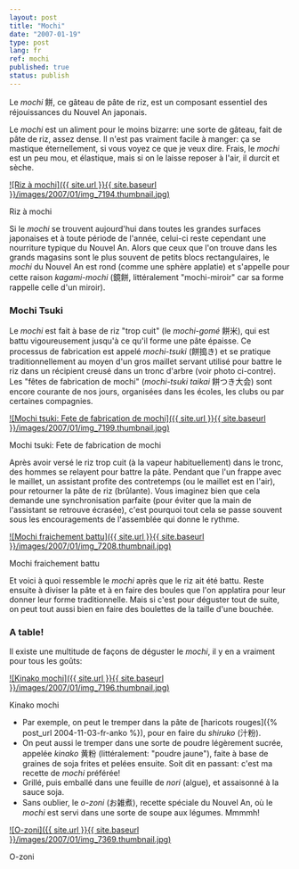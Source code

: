 ```yaml
---
layout: post
title: "Mochi"
date: "2007-01-19"
type: post
lang: fr
ref: mochi
published: true
status: publish
---
```




Le _mochi_ 餅, ce gâteau de pâte de riz, est un composant essentiel des réjouissances du Nouvel An japonais.

 

Le _mochi_ est un aliment pour le moins bizarre: une sorte de gâteau, fait de pâte de riz, assez dense. Il n'est pas vraiment facile à manger: ça se mastique éternellement, si vous voyez ce que je veux dire. Frais, le _mochi_ est un peu mou, et élastique, mais si on le laisse reposer à l'air, il durcit et sèche.

[![Riz à mochi]({{ site.url }}{{ site.baseurl }}/images/2007/01/img_7194.thumbnail.jpg)](http://www.japonophile.com/wp-content/uploads/2007/01/img_7194.jpg "Riz à mochi")

Riz à mochi

Si le _mochi_ se trouvent aujourd'hui dans toutes les grandes surfaces japonaises et à toute période de l'année, celui-ci reste cependant une nourriture typique du Nouvel An. Alors que ceux que l'on trouve dans les grands magasins sont le plus souvent de petits blocs rectangulaires, le _mochi_ du Nouvel An est rond (comme une sphère applatie) et s'appelle pour cette raison _kagami-mochi_ (鏡餅, littéralement "mochi-miroir" car sa forme rappelle celle d'un miroir).

### Mochi Tsuki

Le _mochi_ est fait à base de riz "trop cuit" (le _mochi-gomé_ 餅米), qui est battu vigoureusement jusqu'à ce qu'il forme une pâte épaisse. Ce processus de fabrication est appelé _mochi-tsuki_ (餅搗き) et se pratique traditionnellement au moyen d'un gros maillet servant utilisé pour battre le riz dans un récipient creusé dans un tronc d'arbre (voir photo ci-contre). Les "fêtes de fabrication de mochi" (_mochi-tsuki taikai_ 餅つき大会) sont encore courante de nos jours, organisées dans les écoles, les clubs ou par certaines compagnies.

[![Mochi tsuki: Fete de fabrication de mochi]({{ site.url }}{{ site.baseurl }}/images/2007/01/img_7199.thumbnail.jpg)](http://www.japonophile.com/wp-content/uploads/2007/01/img_7199.jpg "Mochi tsuki: Fete de fabrication de mochi")

Mochi tsuki: Fete de fabrication de mochi

Après avoir versé le riz trop cuit (à la vapeur habituellement) dans le tronc, des hommes se relayent pour battre la pâte. Pendant que l'un frappe avec le maillet, un assistant profite des contretemps (ou le maillet est en l'air), pour retourner la pâte de riz (brûlante). Vous imaginez bien que cela demande une synchronisation parfaite (pour éviter que la main de l'assistant se retrouve écrasée), c'est pourquoi tout cela se passe souvent sous les encouragements de l'assemblée qui donne le rythme.

[![Mochi fraichement battu]({{ site.url }}{{ site.baseurl }}/images/2007/01/img_7208.thumbnail.jpg)](http://www.japonophile.com/wp-content/uploads/2007/01/img_7208.jpg "Mochi fraichement battu")

Mochi fraichement battu

Et voici à quoi ressemble le _mochi_ après que le riz ait été battu. Reste ensuite à diviser la pâte et à en faire des boules que l'on applatira pour leur donner leur forme traditionnelle. Mais si c'est pour déguster tout de suite, on peut tout aussi bien en faire des boulettes de la taille d'une bouchée.

### A table!

Il existe une multitude de façons de déguster le _mochi_, il y en a vraiment pour tous les goûts:

[![Kinako mochi]({{ site.url }}{{ site.baseurl }}/images/2007/01/img_7196.thumbnail.jpg)](http://www.japonophile.com/wp-content/uploads/2007/01/img_7196.jpg "Kinako mochi")

Kinako mochi

- Par exemple, on peut le tremper dans la pâte de [haricots rouges]({% post_url 2004-11-03-fr-anko %}), pour en faire du _shiruko_ (汁粉).
- On peut aussi le tremper dans une sorte de poudre légèrement sucrée, appelée _kinako_ 黄粉 (littéralement: "poudre jaune"), faite à base de graines de soja frites et pelées ensuite. Soit dit en passant: c'est ma recette de _mochi_ préférée!
- Grillé, puis emballé dans une feuille de _nori_ (algue), et assaisonné à la sauce soja.
- Sans oublier, le _o-zoni_ (お雑煮), recette spéciale du Nouvel An, où le _mochi_ est servi dans une sorte de soupe aux légumes. Mmmmh!

[![O-zoni]({{ site.url }}{{ site.baseurl }}/images/2007/01/img_7369.thumbnail.jpg)](http://www.japonophile.com/wp-content/uploads/2007/01/img_7369.jpg "O-zoni")

O-zoni


